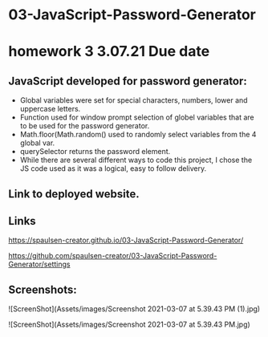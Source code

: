 # 03-JavaScript-Password-Generator

# homework 3  3.07.21 Due date
## JavaScript developed for password generator:
* Global variables were set for special characters, numbers, lower and uppercase letters.
* Function used for window prompt selection of globel variables that are to be used for the password generator.
* Math.floor(Math.random() used to randomly select variables from the 4 global var.
* querySelector returns the password element.
* While there are several different ways to code this project, I chose the JS code used as it was a logical, easy to follow delivery.   

## Link to deployed website.

## Links
https://spaulsen-creator.github.io/03-JavaScript-Password-Generator/

https://github.com/spaulsen-creator/03-JavaScript-Password-Generator/settings

## Screenshots:
![ScreenShot](Assets/images/Screenshot 2021-03-07 at 5.39.43 PM (1).jpg)

![ScreenShot](Assets/images/Screenshot 2021-03-07 at 5.39.43 PM.jpg)
